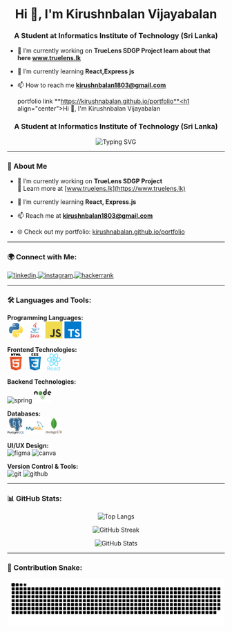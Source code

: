 <h1 align="center">Hi 👋, I'm Kirushnbalan Vijayabalan</h1>
<h3 align="center">A Student at Informatics Institute of Technology (Sri Lanka)</h3>

- 🔭 I’m currently working on **TrueLens SDGP Project learn about that here www.truelens.lk**

- 🌱 I’m currently learning **React,Express js**

- 📫 How to reach me **kirushnbalan1803@gmail.com**

  portfolio link **https://kirushnabalan.github.io/portfolio**<h1 align="center">Hi 👋, I'm Kirushnbalan Vijayabalan</h1>
<h3 align="center">A Student at Informatics Institute of Technology (Sri Lanka)</h3>

<p align="center">
  <img src="https://readme-typing-svg.demolab.com?font=Fira+Code&size=22&pause=1000&color=F75C7E&center=true&vCenter=true&width=600&lines=Full-stack+Developer;Passionate+about+ML+%26+AI;Always+Learning+New+Things" alt="Typing SVG" />
</p>

---

### 🚀 About Me

- 🔭 I’m currently working on **TrueLens SDGP Project**  
  🔹 Learn more at [www.truelens.lk](https://www.truelens.lk)

- 🌱 I’m currently learning **React, Express.js**  

- 📫 Reach me at **kirushnbalan1803@gmail.com**  

- 🌐 Check out my portfolio: [kirushnabalan.github.io/portfolio](https://kirushnabalan.github.io/portfolio)  

---

### 🌍 Connect with Me:
<p align="left">
  <a href="https://linkedin.com/in/kirushnabalan" target="_blank">
    <img align="center" src="https://raw.githubusercontent.com/rahuldkjain/github-profile-readme-generator/master/src/images/icons/Social/linked-in-alt.svg" alt="linkedin" height="30" width="40" />
  </a>
  <a href="https://instagram.com/kirushnbalan" target="_blank">
    <img align="center" src="https://raw.githubusercontent.com/rahuldkjain/github-profile-readme-generator/master/src/images/icons/Social/instagram.svg" alt="instagram" height="30" width="40" />
  </a>
  <a href="https://www.hackerrank.com/_kirushnabalan" target="_blank">
    <img align="center" src="https://raw.githubusercontent.com/rahuldkjain/github-profile-readme-generator/master/src/images/icons/Social/hackerrank.svg" alt="hackerrank" height="30" width="40" />
  </a>
</p>

---

### 🛠️ Languages and Tools:
<p align="left">
  <strong>Programming Languages:</strong><br/>
  <img src="https://raw.githubusercontent.com/devicons/devicon/master/icons/python/python-original.svg" alt="python" width="40" height="40"/>
  <img src="https://raw.githubusercontent.com/devicons/devicon/master/icons/java/java-original-wordmark.svg" alt="java" width="40" height="40"/>
  <img src="https://raw.githubusercontent.com/devicons/devicon/master/icons/javascript/javascript-original.svg" alt="javascript" width="40" height="40"/>
  <img src="https://raw.githubusercontent.com/devicons/devicon/master/icons/typescript/typescript-original.svg" alt="typescript" width="40" height="40"/><br/>
  
  <strong>Frontend Technologies:</strong><br/>
  <img src="https://raw.githubusercontent.com/devicons/devicon/master/icons/html5/html5-original-wordmark.svg" alt="html5" width="40" height="40"/>
  <img src="https://raw.githubusercontent.com/devicons/devicon/master/icons/css3/css3-original-wordmark.svg" alt="css3" width="40" height="40"/>
  <img src="https://raw.githubusercontent.com/devicons/devicon/master/icons/react/react-original-wordmark.svg" alt="react" width="40" height="40"/><br/>
  
  <strong>Backend Technologies:</strong><br/>
  <img src="https://www.vectorlogo.zone/logos/springio/springio-icon.svg" alt="spring" width="40" height="40"/>
  <img src="https://raw.githubusercontent.com/devicons/devicon/master/icons/nodejs/nodejs-original-wordmark.svg" alt="nodejs" width="40" height="40"/><br/>
  
  <strong>Databases:</strong><br/>
  <img src="https://raw.githubusercontent.com/devicons/devicon/master/icons/postgresql/postgresql-original-wordmark.svg" alt="postgresql" width="40" height="40"/>
  <img src="https://raw.githubusercontent.com/devicons/devicon/master/icons/mysql/mysql-original-wordmark.svg" alt="mysql" width="40" height="40"/>
  <img src="https://raw.githubusercontent.com/devicons/devicon/master/icons/mongodb/mongodb-original-wordmark.svg" alt="mongodb" width="40" height="40"/><br/>
  
  <strong>UI/UX Design:</strong><br/>
  <img src="https://www.vectorlogo.zone/logos/figma/figma-icon.svg" alt="figma" width="40" height="40"/>
  <img src="https://www.vectorlogo.zone/logos/canva/canva-icon.svg" alt="canva" width="40" height="40"/><br/>
  
  <strong>Version Control & Tools:</strong><br/>
  <img src="https://www.vectorlogo.zone/logos/git-scm/git-scm-icon.svg" alt="git" width="40" height="40"/>
  <img src="https://github.githubassets.com/images/modules/logos_page/GitHub-Mark.png" alt="github" width="40" height="40"/><br/>
</p>


---

### 📊 GitHub Stats:

<p align="center">
  <img src="https://github-readme-stats.vercel.app/api/top-langs/?username=kirushnabalan&layout=compact&theme=radical" alt="Top Langs" />
</p>

<p align="center">
  <img src="https://github-readme-streak-stats.herokuapp.com/?user=kirushnabalan&theme=radical" alt="GitHub Streak" />
</p>

<p align="center">
  <img src="https://github-readme-stats.vercel.app/api?username=kirushnabalan&show_icons=true&theme=radical" alt="GitHub Stats" />
</p>

---

### 🐍 Contribution Snake:
<p align="center">
  <img src="https://raw.githubusercontent.com/Platane/snk/output/github-contribution-grid-snake.svg" alt="Contribution Snake"/>
</p>



